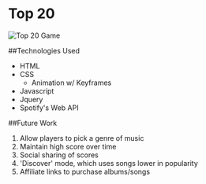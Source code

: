 # Top 20

![Top 20 Game](http://i.imgur.com/usqRk5z.png)

##Technologies Used
* HTML
* CSS
  * Animation w/ Keyframes
* Javascript
* Jquery
* Spotify's Web API

##Future Work
1. Allow players to pick a genre of music
2. Maintain high score over time
3. Social sharing of scores
4. 'Discover' mode, which uses songs lower in popularity
5. Affiliate links to purchase albums/songs
